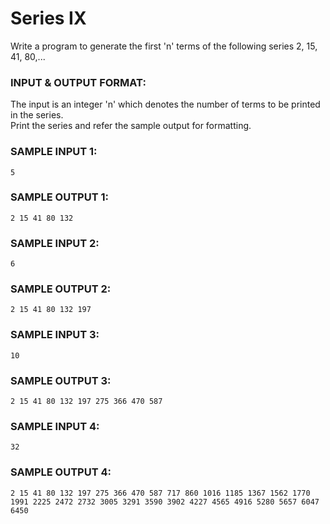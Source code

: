# Series IX

Write a program to generate the first 'n' terms of the following series 2, 15, 41, 80,... 

### INPUT & OUTPUT FORMAT:

The input is an integer 'n' which denotes the number of terms to be printed in the series. <br>
Print the series and refer the sample output for formatting.

### SAMPLE INPUT 1:

```
5
```

### SAMPLE OUTPUT 1:

```
2 15 41 80 132
```

### SAMPLE INPUT 2:

```
6
```

### SAMPLE OUTPUT 2:

```
2 15 41 80 132 197
```

### SAMPLE INPUT 3:

```
10
```

### SAMPLE OUTPUT 3:

```
2 15 41 80 132 197 275 366 470 587
```

### SAMPLE INPUT 4:

```
32
```

### SAMPLE OUTPUT 4:

```
2 15 41 80 132 197 275 366 470 587 717 860 1016 1185 1367 1562 1770 1991 2225 2472 2732 3005 3291 3590 3902 4227 4565 4916 5280 5657 6047 6450
```
